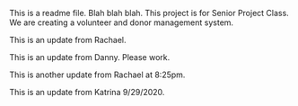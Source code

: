 ﻿This is a readme file. Blah blah blah.
This project is for Senior Project Class. We are creating a volunteer and donor management system.

This is an update from Rachael.

This is an update from Danny. Please work.

This is another update from Rachael at 8:25pm. 

This is an update from Katrina 9/29/2020.